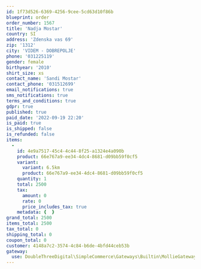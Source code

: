 ```yaml
---
id: 1f73d526-6369-4256-9cee-5cd63d10f86b
blueprint: order
order_number: 1567
title: 'Nadja Mostar'
country: SI
address: 'Zdenska vas 69'
zip: '1312'
city: 'VIDEM - DOBREPOLJE'
phone: '031225119'
gender: female
birthyear: '2010'
shirt_size: xs
contact_name: 'Sandi Mostar'
contact_phone: '031512699'
email_notifications: true
sms_notifications: true
terms_and_conditions: true
gdpr: true
published: true
paid_date: '2022-09-19 22:20'
is_paid: true
is_shipped: false
is_refunded: false
items:
  -
    id: 4e9a7517-45c4-4c44-8f25-a1324e4a090b
    product: 66e767a9-ee34-4dc4-8681-d09bb59f0cf5
    variant:
      variant: 6.5km
      product: 66e767a9-ee34-4dc4-8681-d09bb59f0cf5
    quantity: 1
    total: 2500
    tax:
      amount: 0
      rate: 0
      price_includes_tax: true
    metadata: {  }
grand_total: 2500
items_total: 2500
tax_total: 0
shipping_total: 0
coupon_total: 0
customer: 4148a7c2-3574-4c84-b6de-4bfd44ceb53b
gateway:
  use: DoubleThreeDigital\SimpleCommerce\Gateways\Builtin\MollieGateway
---
```

